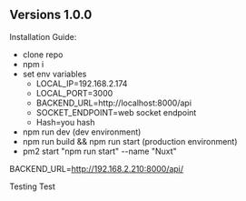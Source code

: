 Versions 1.0.0
--------------

Installation Guide:
  - clone repo
  - npm i
  - set env variables
      - LOCAL_IP=192.168.2.174
      - LOCAL_PORT=3000
      - BACKEND_URL=http://localhost:8000/api
      - SOCKET_ENDPOINT=web socket endpoint
      - Hash=you hash
  - npm run dev (dev environment)
  - npm run build && npm run start (production environment)
  - pm2 start "npm run start" --name "Nuxt"



  BACKEND_URL=http://192.168.2.210:8000/api/

Testing Test
